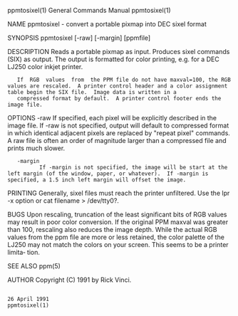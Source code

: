 ppmtosixel(1)                                                                           General Commands Manual                                                                          ppmtosixel(1)

NAME
       ppmtosixel - convert a portable pixmap into DEC sixel format

SYNOPSIS
       ppmtosixel [-raw] [-margin] [ppmfile]

DESCRIPTION
       Reads a portable pixmap as input.  Produces sixel commands (SIX) as output.  The output is formatted for color printing, e.g. for a DEC LJ250 color inkjet printer.

       If  RGB  values  from  the PPM file do not have maxval=100, the RGB values are rescaled.  A printer control header and a color assignment table begin the SIX file.  Image data is written in a
       compressed format by default.  A printer control footer ends the image file.

OPTIONS
       -raw   If specified, each pixel will be explicitly described in the image file.  If -raw is not specified, output will default to compressed format in  which  identical  adjacent  pixels  are
              replaced by "repeat pixel" commands.  A raw file is often an order of magnitude larger than a compressed file and prints much slower.

       -margin
              If -margin is not specified, the image will be start at the left margin (of the window, paper, or whatever).  If -margin is specified, a 1.5 inch left margin will offset the image.

PRINTING
       Generally, sixel files must reach the printer unfiltered.  Use the lpr -x option or cat filename > /dev/tty0?.

BUGS
       Upon  rescaling, truncation of the least significant bits of RGB values may result in poor color conversion.  If the original PPM maxval was greater than 100, rescaling also reduces the image
       depth.  While the actual RGB values from the ppm file are more or less retained, the color palette of the LJ250 may not match the colors on your screen.  This seems to be  a  printer  limita‐
       tion.

SEE ALSO
       ppm(5)

AUTHOR
       Copyright (C) 1991 by Rick Vinci.

                                                                                             26 April 1991                                                                               ppmtosixel(1)
